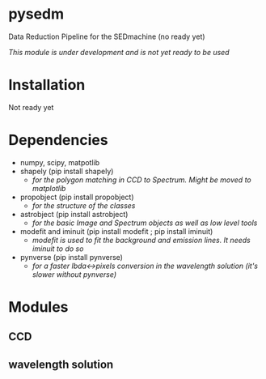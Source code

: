 # pysedm
Data Reduction Pipeline for the SEDmachine (no ready yet)

*This module is under development and is not yet ready to be used*

# Installation
Not ready yet

# Dependencies
- numpy, scipy, matpotlib
- shapely (pip install shapely)
  - _for the polygon matching in CCD to Spectrum. Might be moved to matplotlib_  
- propobject (pip install propobject)
  - _for the structure of the classes_
- astrobject (pip install astrobject)
  - _for the basic Image and Spectrum objects as well as low level tools_
- modefit and iminuit (pip install modefit ; pip install iminuit)
  - _modefit is used to fit the background and emission lines. It needs iminuit to do so_
- pynverse (pip install pynverse)
  - _for a faster lbda<->pixels conversion in the wavelength solution (it's slower without pynverse)_


# Modules

## CCD

## wavelength solution
